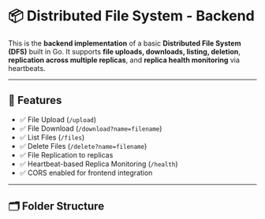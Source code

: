 # 📦 Distributed File System - Backend

This is the **backend implementation** of a basic **Distributed File System (DFS)** built in Go. It supports **file uploads, downloads, listing, deletion**, **replication across multiple replicas**, and **replica health monitoring** via heartbeats.

---

## 🚀 Features

- ✅ File Upload (`/upload`)
- ✅ File Download (`/download?name=filename`)
- ✅ List Files (`/files`)
- ✅ Delete Files (`/delete?name=filename`)
- ✅ File Replication to replicas
- ✅ Heartbeat-based Replica Monitoring (`/health`)
- ✅ CORS enabled for frontend integration

---

## 🗂️ Folder Structure


